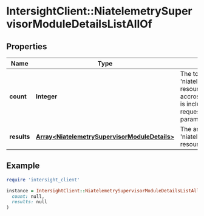 # IntersightClient::NiatelemetrySupervisorModuleDetailsListAllOf

## Properties

| Name | Type | Description | Notes |
| ---- | ---- | ----------- | ----- |
| **count** | **Integer** | The total number of &#39;niatelemetry.SupervisorModuleDetails&#39; resources matching the request, accross all pages. The &#39;Count&#39; attribute is included when the HTTP GET request includes the &#39;$inlinecount&#39; parameter. | [optional] |
| **results** | [**Array&lt;NiatelemetrySupervisorModuleDetails&gt;**](NiatelemetrySupervisorModuleDetails.md) | The array of &#39;niatelemetry.SupervisorModuleDetails&#39; resources matching the request. | [optional] |

## Example

```ruby
require 'intersight_client'

instance = IntersightClient::NiatelemetrySupervisorModuleDetailsListAllOf.new(
  count: null,
  results: null
)
```

